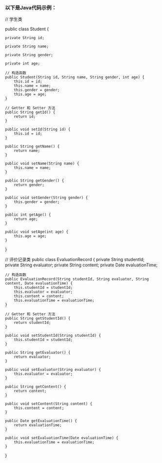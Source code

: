 ### 以下是Java代码示例：

// 学生类

public class Student {

    private String id;
    
    private String name;
    
    private String gender;
    
    private int age;

    // 构造函数
    public Student(String id, String name, String gender, int age) {
        this.id = id;
        this.name = name;
        this.gender = gender;
        this.age = age;
    }

    // Getter 和 Setter 方法
    public String getId() {
        return id;
    }

    public void setId(String id) {
        this.id = id;
    }

    public String getName() {
        return name;
    }

    public void setName(String name) {
        this.name = name;
    }

    public String getGender() {
        return gender;
    }

    public void setGender(String gender) {
        this.gender = gender;
    }

    public int getAge() {
        return age;
    }

    public void setAge(int age) {
        this.age = age;
    }
}

// 评价记录类
public class EvaluationRecord {
    private String studentId;
    private String evaluator;
    private String content;
    private Date evaluationTime;

    // 构造函数
    public EvaluationRecord(String studentId, String evaluator, String content, Date evaluationTime) {
        this.studentId = studentId;
        this.evaluator = evaluator;
        this.content = content;
        this.evaluationTime = evaluationTime;
    }

    // Getter 和 Setter 方法
    public String getStudentId() {
        return studentId;
    }

    public void setStudentId(String studentId) {
        this.studentId = studentId;
    }

    public String getEvaluator() {
        return evaluator;
    }

    public void setEvaluator(String evaluator) {
        this.evaluator = evaluator;
    }

    public String getContent() {
        return content;
    }

    public void setContent(String content) {
        this.content = content;
    }

    public Date getEvaluationTime() {
        return evaluationTime;
    }

    public void setEvaluationTime(Date evaluationTime) {
        this.evaluationTime = evaluationTime;
    }
}
